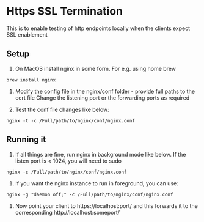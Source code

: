 # Https SSL Termination 

This is to enable testing of http endpoints locally when the clients expect SSL enablement

## Setup

1. On MacOS install nginx in some form. For e.g. using home brew

```
brew install nginx
```

1. Modify the config file in the nginx/conf folder - provide full paths to the cert file
Change the listening port or the forwarding ports as required

1. Test the conf file changes like below:

```
nginx -t -c /Full/path/to/nginx/conf/nginx.conf
```

## Running it 
1. If all things are fine, run nginx in background mode like below. If the listen port is < 1024, you will need to sudo

```
nginx -c /Full/path/to/nginx/conf/nginx.conf
```

1. If you want the nginx instance to run in foreground, you can use:
```
nginx -g "daemon off;" -c /Full/path/to/nginx/conf/nginx.conf
```

1. Now point your client to https://localhost:port/<something> and this forwards it to the corresponding http://localhost:someport/<something> 




